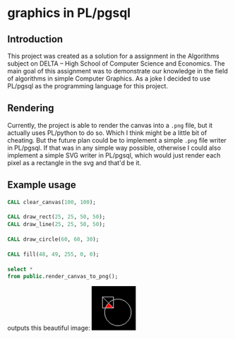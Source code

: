 # graphics in PL/pgsql

## Introduction

This project was created as a solution for a assignment in the Algorithms subject on DELTA – High School of Computer
Science and Economics. The main goal of this assignment was to demonstrate our knowledge in the field of algorithms
in simple Computer Graphics. As a joke I decided to use PL/pgsql as the programming language for this project.

## Rendering

Currently, the project is able to render the canvas into a `.png` file, but it actually uses PL/python to do so. Which I
think might be a little bit of cheating. But the future plan could be to implement a simple `.png` file writer in
PL/pgsql. If that was in any simple way possible, otherwise I could also implement a simple SVG writer in PL/pgsql,
which would just render each pixel as a rectangle in the svg and that'd be it.

## Example usage

```sql
CALL clear_canvas(100, 100);

CALL draw_rect(25, 25, 50, 50);
CALL draw_line(25, 25, 50, 50);

CALL draw_circle(60, 60, 30);

CALL fill(48, 49, 255, 0, 0);

select *
from public.render_canvas_to_png();
```
outputs this beautiful image:
![img.png](img.png)


